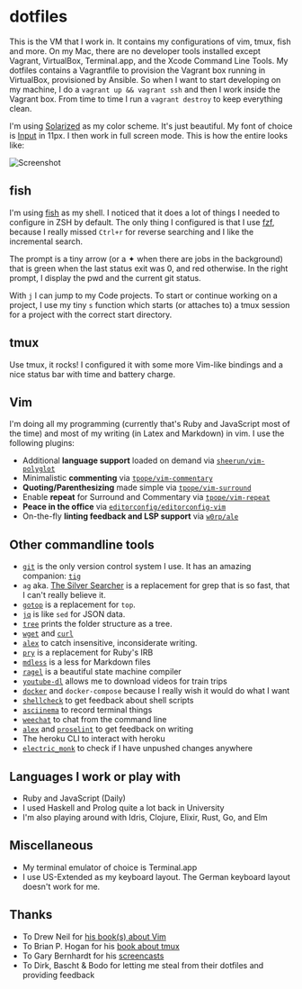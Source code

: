 # dotfiles

This is the VM that I work in. It contains my configurations of vim, tmux, fish and more. On my Mac, there are no developer tools installed except Vagrant, VirtualBox, Terminal.app, and the Xcode Command Line Tools. My dotfiles contains a Vagrantfile to provision the Vagrant box running in VirtualBox, provisioned by Ansible. So when I want to start developing on my machine, I do a `vagrant up && vagrant ssh` and then I work inside the Vagrant box. From time to time I run a `vagrant destroy` to keep everything clean.

I'm using [Solarized](http://ethanschoonover.com/solarized) as my color scheme. It's just beautiful. My font of choice is [Input](http://input.fontbureau.com) in 11px. I then work in full screen mode. This is how the entire looks like:

![Screenshot](http://images.dohmen.io/dotfiles.png)

## fish

I'm using [fish](http://fishshell.com) as my shell. I noticed that it does a lot of things I needed to configure in ZSH by default. The only thing I configured is that I use [fzf](https://github.com/junegunn/fzf), because I really missed `Ctrl+r` for reverse searching and I like the incremental search.

The prompt is a tiny arrow (or a ✦ when there are jobs in the background) that is green when the last status exit was 0, and red otherwise. In the right prompt, I display the pwd and the current git status.

With `j` I can jump to my Code projects. To start or continue working on a project, I use my tiny `s` function which starts (or attaches to) a tmux session for a project with the correct start directory.

## tmux

Use tmux, it rocks! I configured it with some more Vim-like bindings and a nice status bar with time and battery charge.

## Vim

I'm doing all my programming (currently that's Ruby and JavaScript most of the time) and most of my writing (in Latex and Markdown) in vim. I use the following plugins:

* Additional **language support** loaded on demand via [`sheerun/vim-polyglot`](https://github.com/sheerun/vim-polyglot)
* Minimalistic **commenting** via [`tpope/vim-commentary`](https://github.com/tpope/vim-commentary)
* **Quoting/Parenthesizing** made simple via [`tpope/vim-surround`](https://github.com/tpope/vim-surround)
* Enable **repeat** for Surround and Commentary via [`tpope/vim-repeat`](https://github.com/tpope/vim-repeat)
* **Peace in the office** via [`editorconfig/editorconfig-vim`](https://github.com/editorconfig/editorconfig-vim)
* On-the-fly **linting feedback and LSP support** via [`w0rp/ale`](https://github.com/w0rp/ale)

## Other commandline tools

* [`git`](https://www.git-scm.com) is the only version control system I use. It has an amazing companion: [`tig`](http://jonas.nitro.dk/tig)
* `ag` aka. [The Silver Searcher](https://github.com/ggreer/the_silver_searcher) is a replacement for grep that is so fast, that I can't really believe it.
* [`gotop`](https://github.com/cjbassi/gotop) is a replacement for `top`.
* [`jq`](http://stedolan.github.io/jq) is like `sed` for JSON data.
* [`tree`](http://mama.indstate.edu/users/ice/tree) prints the folder structure as a tree.
* [`wget`](http://www.gnu.org/software/wget) and [`curl`](http://curl.haxx.se)
* [`alex`](http://alexjs.com) to catch insensitive, inconsiderate writing.
* [`pry`](http://pryrepl.org) is a replacement for Ruby's IRB
* [`mdless`](http://brettterpstra.com/projects/mdless) is a less for Markdown files
* [`ragel`](http://www.colm.net/open-source/ragel) is a beautiful state machine compiler
* [`youtube-dl`](https://rg3.github.io/youtube-dl) allows me to download videos for train trips
* [`docker`](https://www.docker.com) and `docker-compose` because I really wish it would do what I want
* [`shellcheck`](https://www.shellcheck.net) to get feedback about shell scripts
* [`asciinema`](https://asciinema.org) to record terminal things
* [`weechat`](http://weechat.org) to chat from the command line
* [`alex`](https://alexjs.com) and [`proselint`](http://proselint.com) to get feedback on writing
* The heroku CLI to interact with heroku
* [`electric_monk`](https://github.com/moonglum/electric_monk) to check if I have unpushed changes anywhere

## Languages I work or play with

* Ruby and JavaScript (Daily)
* I used Haskell and Prolog quite a lot back in University
* I'm also playing around with Idris, Clojure, Elixir, Rust, Go, and Elm

## Miscellaneous

* My terminal emulator of choice is Terminal.app
* I use US-Extended as my keyboard layout. The German keyboard layout doesn't work for me.

## Thanks

* To Drew Neil for [his book(s) about Vim](https://pragprog.com/book/dnvim2/practical-vim-second-edition)
* To Brian P. Hogan for his [book about tmux](https://pragprog.com/book/bhtmux2/tmux-2)
* To Gary Bernhardt for his [screencasts](https://www.destroyallsoftware.com/screencasts)
* To Dirk, Bascht & Bodo for letting me steal from their dotfiles and providing feedback

